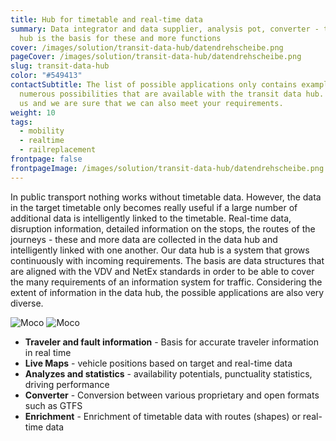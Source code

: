 ```yaml
---
title: Hub for timetable and real-time data
summary: Data integrator and data supplier, analysis pot, con­verter - the data
  hub is the basis for these and more functions
cover: /images/solution/transit-data-hub/datendrehscheibe.png
pageCover: /images/solution/transit-data-hub/datendrehscheibe.png
slug: transit-data-hub
color: "#549413"
contactSubtitle: The list of possible applications only contains examples of the
  numerous possibilities that are available with the transit data hub. Contact
  us and we are sure that we can also meet your requirements.
weight: 10
tags:
  - mobility
  - realtime
  - railreplacement
frontpage: false
frontpageImage: /images/solution/transit-data-hub/datendrehscheibe.png
---
```

In public transport nothing works without timetable data. However, the data in the target timetable only becomes really useful if a large number of additional data is intelligently linked to the timetable. Real-time data, disruption information, detailed information on the stops, the routes of the journeys - these and more data are collected in the data hub and intelligently linked with one another. Our data hub is a system that grows continuously with incoming requirements. The basis are data structures that are aligned with the VDV and NetEx standards in order to be able to cover the many requirements of an information system for traffic. Considering the extent of information in the data hub, the possible applications are also very diverse.

<img src="/images/solution/transit-data-hub/sbb.jpg" class="hidden lg:block border-gray-lighter border-2" alt="Moco">
<img src="/images/solution/transit-data-hub/sbb_mobile.jpg" alt="Moco" class="w-full mx-auto lg:hidden">

* **Traveler and fault information**  - Basis for accurate traveler information in real time
* **Live Maps**  - vehicle positions based on target and real-time data
* **Analyzes and statistics**  - availability potentials, punctuality statistics, driving performance
* **Converter**  - Conversion between various proprietary and open formats such as GTFS
* **Enrichment**  - Enrichment of timetable data with routes (shapes) or real-time data